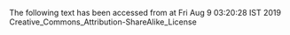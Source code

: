 The following text has been accessed from at Fri Aug 9 03:20:28 IST 2019
Creative_Commons_Attribution-ShareAlike_License
